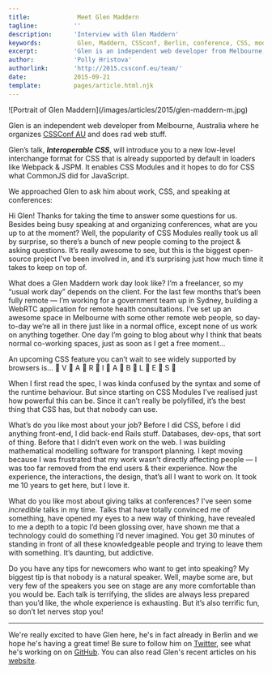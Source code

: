 ```yaml
---
title:             Meet Glen Maddern
tagline:          ''
description:      'Interview with Glen Maddern'
keywords:          Glen, Maddern, CSSconf, Berlin, conference, CSS, modules
excerpt:          'Glen is an independent web developer from Melbourne, Australia. He also organizes CSSConf AU and does rad web stuff. Glen’s talk, Interoperable CSS, will introduce you to a new low-level interchange format for CSS that is already supported by default in loaders like Webpack & JSPM.'
author:           'Polly Hristova'
authorlink:       'http://2015.cssconf.eu/team/'
date:             2015-09-21
template:         pages/article.html.njk
---
```


<div class="blog-img blog-img--center">
  ![Portrait of Glen Maddern](/images/articles/2015/glen-maddern-m.jpg)
</div>

Glen is an independent web developer from Melbourne, Australia where he organizes [CSSConf AU](http://2015.cssconf.com.au/) and does rad web stuff.

Glen’s talk, ​**_Interoperable CSS_**​, will introduce you to a new low-level interchange format for CSS that is already supported by default in loaders like Webpack & JSPM. It enables CSS Modules and it hopes to do for CSS what CommonJS did for JavaScript.

We approached Glen to ask him about work, CSS, and speaking at conferences:

<span class="strong-border">Hi Glen! Thanks for taking the time to answer some questions for us. Besides being busy speaking at and organizing conferences, what are you up to at the moment?</span>
Well, the popularity of CSS Modules really took us all by surprise, so there’s a bunch of new people coming to the project & asking questions. It’s really awesome to see, but this is the biggest open-source project I’ve been involved in, and it’s surprising just how much time it takes to keep on top of.

<span class="strong-border">What does a Glen Maddern work day look like?</span>
I’m a freelancer, so my “usual work day” depends on the client. For the last few months that’s been fully remote — I’m working for a government team up in Sydney, building a WebRTC application for remote health consultations. I’ve set up an awesome space in Melbourne with some other remote web people, so day-to-day we’re all in there just like in a normal office, except none of us work on anything together. One day I’m going to blog about why I think that beats normal co-working spaces, just as soon as I get a free moment...

<span class="strong-border">An upcoming CSS feature you can’t wait to see widely supported by browsers is...</span>
👏 V 👏 A 👏 R 👏 I 👏 A 👏 B 👏 L 👏 E 👏 S 👏

When I first read the spec, I was kinda confused by the syntax and some of the runtime behaviour. But since starting on CSS Modules I’ve realised just how powerful this can be. Since it can’t really be polyfilled, it’s the best thing that CSS has, but that nobody can use.

<span class="strong-border">What’s do you like most about your job?</span>
Before I did CSS, before I did anything front-end, I did back-end Rails stuff. Databases, dev-ops, that sort of thing. Before that I didn’t even work on the web. I was building mathematical modelling software for transport planning. I kept moving because I was frustrated that my work wasn’t directly affecting people — I was too far removed from the end users & their experience. Now the experience, the interactions, the design, that’s all I want to work on. It took me 10 years to get here, but I love it.

<span class="strong-border">What do you like most about giving talks at conferences?</span>
I’ve seen some _incredible_ talks in my time. Talks that have totally convinced me of something, have opened my eyes to a new way of thinking, have revealed to me a depth to a topic I’d been glossing over, have shown me that a technology could do something I’d never imagined. You get 30 minutes of standing in front of all these knowledgeable people and trying to leave them with something. It’s daunting, but addictive.

<span class="strong-border">Do you have any tips for newcomers who want to get into speaking?</span>
My biggest tip is that nobody is a natural speaker. Well, maybe some are, but very few of the speakers you see on stage are any more comfortable than you would be. Each talk is terrifying, the slides are always less prepared than you’d like, the whole experience is exhausting. But it’s also terrific fun, so don’t let nerves stop you!

<hr>

We're really excited to have Glen here, he's in fact already in Berlin and we hope he's having a great time! Be sure to follow him on [Twitter](https://twitter.com/glenmaddern), see what he's working on on [GitHub](https://github.com/geelen). You can also read Glen's recent articles on his [website](http://glenmaddern.com/articles).
